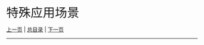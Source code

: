 
<font size=6>特殊应用场景</font>

[上一页](./11_comparation.md) | [总目录](./README.md) | [下一页](./13_new_feature.md)

---
